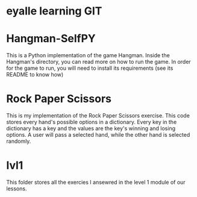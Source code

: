 # eyalle learning GIT

Hangman-SelfPY
====  
  
This is a Python implementation of the game Hangman.
Inside the Hangman's directory, you can read more on how to run the game.
In order for the game to run, you will need to install its requirements (see its README to know how)
  
Rock Paper Scissors
======  
This is my implementation of the Rock Paper Scissors exercise.
This code stores every hand's possible options in a dictionary.
Every key in the dictionary has a key and the values are the key's winning and losing options.
A user will pass a selected hand, while the other hand is selected randomly.
  
lvl1
======  
This folder stores all the exercies I ansewred in the level 1 module of our lessons.
